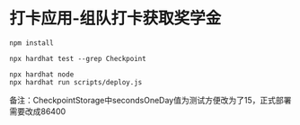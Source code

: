 # 打卡应用-组队打卡获取奖学金

```shell
npm install

npx hardhat test --grep Checkpoint

npx hardhat node
npx hardhat run scripts/deploy.js
```
备注：CheckpointStorage中secondsOneDay值为测试方便改为了15，正式部署需要改成86400